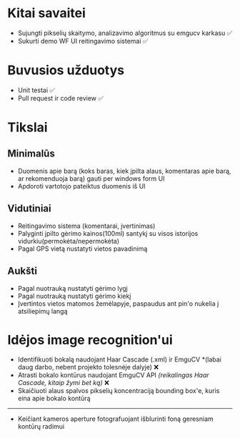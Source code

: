 # Kitai savaitei
* Sujungti pikselių skaitymo, analizavimo algoritmus su emgucv karkasu :white_check_mark:
* Sukurti demo WF UI reitingavimo sistemai :white_check_mark:

# Buvusios užduotys
* Unit testai :white_check_mark:
* Pull request ir code review :white_check_mark:

# Tikslai

## Minimalūs
* Duomenis apie barą (koks baras, kiek įpilta alaus, komentaras apie barą, ar rekomenduoja barą) gauti per windows form UI
* Apdoroti vartotojo pateiktus duomenis iš UI

## Vidutiniai
* Reitingavimo sistema (komentarai, įvertinimas)
* Palyginti įpilto gėrimo kainos(100ml) santykį su visos istorijos vidurkiu(permokėta/nepermokėta)
* Pagal GPS vietą nustatyti vietos pavadinimą

## Aukšti
* Pagal nuotrauką nustatyti gėrimo lygį
* Pagal nuotrauką nustatyti gėrimo kiekį
* Įvertintos vietos matomos žemėlapyje, paspaudus ant pin'o nukelia į atsiliepimų langą

# Idėjos image recognition'ui
* Identifikuoti bokalą naudojant Haar Cascade (.xml) ir EmguCV *(labai daug darbo, nebent projekto tolesnėje dalyje) :x:
* Atrasti bokalo kontūrus naudojant EmguCV API *(reikalingas Haar Cascade, kitaip žymi bet ką)* :x:
* Skaičiuoti alaus spalvos pikselių koncentraciją bounding box'e, kuris eina apie bokalo kontūrą
_____
* Keičiant kameros aperture fotografuojant išblurinti foną geresniam kontūrų radimui
